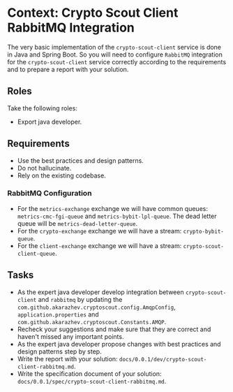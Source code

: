 # Context: Crypto Scout Client RabbitMQ Integration

The very basic implementation of the `crypto-scout-client` service is done in Java and Spring Boot. So you will need to
configure `RabbitMQ` integration for the `crypto-scout-client` service correctly according to the requirements and
to prepare a report with your solution.

## Roles

Take the following roles:

- Export java developer.

## Requirements

- Use the best practices and design patterns.
- Do not hallucinate.
- Rely on the existing codebase.

### RabbitMQ Configuration

- For the `metrics-exchange` exchange we will have common queues: `metrics-cmc-fgi-queue` and `metrics-bybit-lpl-queue`.
  The dead letter queue will be `metrics-dead-letter-queue`.
- For the `crypto-exchange` exchange we will have a stream: `crypto-bybit-queue`.
- For the `client-exchange` exchange we will have a stream: `crypto-scout-client-queue`.

## Tasks

- As the expert java developer develop integration between `crypto-scout-client` and `rabbitmq` by updating the
  `com.github.akarazhev.cryptoscout.config.AmqpConfig`, `application.properties` and
  `com.github.akarazhev.cryptoscout.Constants.AMQP`.
- Recheck your suggestions and make sure that they are correct and haven't missed any important points.
- As the expert java developer propose changes with best practices and design patterns step by step.
- Write the report with your solution: `docs/0.0.1/dev/crypto-scout-client-rabbitmq.md`.
- Write the specification document of your solution: `docs/0.0.1/spec/crypto-scout-client-rabbitmq.md`.
